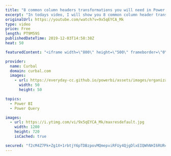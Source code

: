 ```yaml
---
title: "8 common column headers transformations you will need in Power Query"
excerpt: "In todays video, I will show you 8 common column header transformations that you will probably need to do in Power Query. Looking for a specific one? Use the keynotes below:  Keynotes:\r  01:00 CamelCase to Camel case\r 02:00 Proper casing to Proper Casing\r 02:24 Uppercasing to UPPERCASING\r 02:30 LOWERCASING"
originalUrl: https://youtube.com/watch?v=9x5qEYCA_Mk
type: video
price: Free
length: PT9M59S
publishedDateTime: 2019-12-03T14:58:38Z
heat: 50

featuredContent: "<iframe width=\"800\" height=\"500\" frameborder=\"0\" src=\"https://www.youtube.com/embed/9x5qEYCA_Mk\" allow=\"accelerometer; autoplay; encrypted-media; gyroscope; picture-in-picture\" allowfullscreen></iframe>"

provider:
  name: Curbal
  domain: curbal.com
  images:
    - url: https://everyday-cc.github.io/powerbi/assets/images/organizations/curbal.com-50x50.jpg
      width: 50
      height: 50

topics:
  - Power BI
  - Power Query

images:
  - url: https://i.ytimg.com/vi/9x5qEYCA_Mk/maxresdefault.jpg
    width: 1280
    height: 720
    isCached: true

secured: "f2cM4Z7Pk+Zg1X+1rbtjY6pTDBzpovMQmepviRFUy4QjgDlxEIQWhNHI6RURc09DFq/Ok9IjCL2Bourod4DjovfuiR+FTrequACZTACv542do0YPbiEbuvSA6pj2DJxoU+MLhFYBy7BpwBJdkz++LTDNfh69GFnxAAw5xCxWqQkVYo691tVw+/1HSLLDc+wRaEoOiS0nJ/RRJeX3rcyuTz6btW0zs4Hded4eFFTbpk8YL+Z77FWGihAvI0z2PCSnlTR27ZV/+soQhHfY7D6cco1YVDAZKFqFSHks6656k4h8vI3Qp4kWY1grCGepbFKEh37sa4rxCvJvonDdFzJ+EIVtx7bPGJrgQnUntO92oqKMwjD6yOveFjKsKCwv3XXEO4xye9oBpT5ksy0ev2nMbxAaUlxL4CIDMjzDo6J4cGg=;GkDuIF6T+Xz6lVqT9VhKgw=="
---
```


